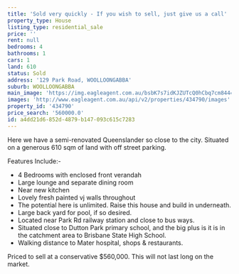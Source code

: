 ```yaml
---
title: 'Sold very quickly - If you wish to sell, just give us a call'
property_type: House
listing_type: residential_sale
price: ''
rent: null
bedrooms: 4
bathrooms: 1
cars: 1
land: 610
status: Sold
address: '129 Park Road, WOOLLOONGABBA'
suburb: WOOLLOONGABBA
main_image: 'https://img.eagleagent.com.au/bsbK7s7idKJZUTcQ0hCbq7cm844=/1280x854/smart/https://s3-us-west-2.amazonaws.com/eagleagent-orig/images/6818018/103861748-image-M.jpg'
images: 'http://www.eagleagent.com.au/api/v2/properties/434790/images'
property_id: '434790'
price_search: '560000.0'
id: a4dd21d6-852d-4879-b147-093c615c7283
---
```

Here we have a semi-renovated Queenslander  so close to the city.  Situated on a generous 610 sqm of land with off street parking.

Features Include:-
- 4 Bedrooms with enclosed front verandah
- Large lounge and separate dining room
- Near new kitchen
- Lovely fresh  painted vj walls throughout
- The potential here is unlimited.  Raise this house and  build in underneath.
- Large back yard for pool, if so desired.
- Located near Park Rd railway station and close to bus ways.
- Situated close to Dutton Park primary school, and the big plus is it is in the catchment area to Brisbane State High School.
- Walking distance to Mater hospital, shops & restaurants.

Priced to sell at a conservative $560,000.  This will not last long on the market.